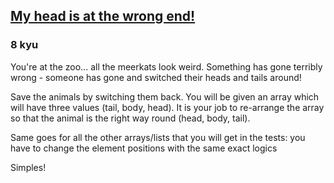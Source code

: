 <h2><a href=https://www.codewars.com/kata/56f699cd9400f5b7d8000b55/train/javascript target="_blank">My head is at the wrong end!</a></h2><h3>8 kyu</h3><p>You're at the zoo... all the meerkats look weird. Something has gone terribly wrong - someone has gone and switched their heads and tails around!</p><p>Save the animals by switching them back. You will be given an array which will have three values (tail, body, head). It is your job to re-arrange the array so that the animal is the right way round (head, body, tail).</p><p>Same goes for all the other arrays/lists that you will get in the tests: you have to change the element positions with the same exact logics</p><p>Simples!</p>